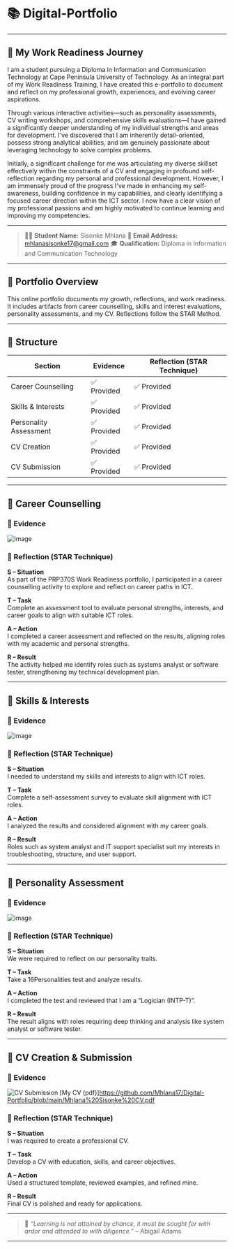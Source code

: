 # 📚 Digital-Portfolio

---

## 💬 My Work Readiness Journey

I am a student pursuing a Diploma in Information and Communication Technology at Cape Peninsula University of Technology. As an integral part of my Work Readiness Training, I have created this e-portfolio to document and reflect on my professional growth, experiences, and evolving career aspirations.

Through various interactive activities—such as personality assessments, CV writing workshops, and comprehensive skills evaluations—I have gained a significantly deeper understanding of my individual strengths and areas for development. I've discovered that I am inherently detail-oriented, possess strong analytical abilities, and am genuinely passionate about leveraging technology to solve complex problems.

Initially, a significant challenge for me was articulating my diverse skillset effectively within the constraints of a CV and engaging in profound self-reflection regarding my personal and professional development. However, I am immensely proud of the progress I've made in enhancing my self-awareness, building confidence in my capabilities, and clearly identifying a focused career direction within the ICT sector. I now have a clear vision of my professional passions and am highly motivated to continue learning and improving my competencies.

---

> 👨‍💻 **Student Name:** Sisonke Mhlana
> 📧 **Email Address:** mhlanasisonke17@gmail.com
> 🎓 **Qualification:** Diploma in Information and Communication Technology

---

## 📌 Portfolio Overview

This online portfolio documents my growth, reflections, and work readiness. It includes artifacts from career counselling, skills and interest evaluations, personality assessments, and my CV. Reflections follow the STAR Method.

---

## 🧭 Structure

| Section                | Evidence       | Reflection (STAR Technique) |
|------------------------|----------------|------------------------------|
| Career Counselling     | ✅ Provided     | ✅ Provided                  |
| Skills & Interests     | ✅ Provided     | ✅ Provided                  |
| Personality Assessment | ✅ Provided     | ✅ Provided                  |
| CV Creation            | ✅ Provided     | ✅ Provided                  |
| CV Submission          | ✅ Provided     | ✅ Provided                  |

---

## 📍 Career Counselling

### 📁 Evidence
![image](https://github.com/user-attachments/assets/182c2aa5-4cd5-4e68-8fd6-c59a973f46f3)


### 🧠 Reflection (STAR Technique)

**S – Situation**  
As part of the PRP370S Work Readiness portfolio, I participated in a career counselling activity to explore and reflect on career paths in ICT.

**T – Task**  
Complete an assessment tool to evaluate personal strengths, interests, and career goals to align with suitable ICT roles.

**A – Action**  
I completed a career assessment and reflected on the results, aligning roles with my academic and personal strengths.

**R – Result**  
The activity helped me identify roles such as systems analyst or software tester, strengthening my technical development plan.

---

## 📍 Skills & Interests

### 📁 Evidence
![image](https://github.com/user-attachments/assets/60140202-1c5a-45a3-be53-4f4e2b9de7e6)

### 🧠 Reflection (STAR Technique)

**S – Situation**  
I needed to understand my skills and interests to align with ICT roles.

**T – Task**  
Complete a self-assessment survey to evaluate skill alignment with ICT roles.

**A – Action**  
I analyzed the results and considered alignment with my career goals.

**R – Result**  
Roles such as system analyst and IT support specialist suit my interests in troubleshooting, structure, and user support.

---

## 📍 Personality Assessment

### 📁 Evidence
![image](https://github.com/user-attachments/assets/1d2a1581-c04d-480f-aa42-8585a1df8b12)

### 🧠 Reflection (STAR Technique)

**S – Situation**  
We were required to reflect on our personality traits.

**T – Task**  
Take a 16Personalities test and analyze results.

**A – Action**  
I completed the test and reviewed that I am a “Logician (INTP-T)”.

**R – Result**  
The result aligns with roles requiring deep thinking and analysis like system analyst or software tester.

---

## 📍 CV Creation & Submission

### 📁 Evidence

![CV Submission](https://github.com/user-attachments/assets/7710dc87-966a-4202-a7c6-ef75ac153391) 
[My CV (pdf)]https://github.com/Mhlana17/Digital-Portfolio/blob/main/Mhlana%20Sisonke%20CV.pdf

### 🧠 Reflection (STAR Technique)

**S – Situation**  
I was required to create a professional CV.

**T – Task**  
Develop a CV with education, skills, and career objectives.

**A – Action**  
Used a structured template, reviewed examples, and refined mine.

**R – Result**  
Final CV is polished and ready for applications.

---

> 💬 *“Learning is not attained by chance, it must be sought for with ardor and attended to with diligence.”* – Abigail Adams

---
